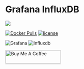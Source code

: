 # Grafana InfluxDB

![](https://www.influxdata.com/wp-content/uploads/grafana-dashboard-influxdb-1.png)

[![Docker Pulls](https://img.shields.io/docker/pulls/frepke/influxdb-grafana.svg)](https://hub.docker.com/repository/docker/frepke/influxdb-grafana)
[![license](https://img.shields.io/github/license/frepke/influxdb-grafana.svg)](https://hub.docker.com/repository/docker/frepke/influxdb-grafana)

![Grafana](https://img.shields.io/badge/Grafana-7.3.5-brightgreen)
![Influxdb](https://img.shields.io/badge/InfluxDB-1.8.3-brightgreen)

<a href="https://www.buymeacoffee.com/frepke" target="_blank"><img src="https://www.buymeacoffee.com/assets/img/custom_images/purple_img.png" alt="Buy Me A Coffee" style="height: 41px !important;width: 174px !important;box-shadow: 0px 3px 2px 0px rgba(190, 190, 190, 0.5) !important;-webkit-box-shadow: 0px 3px 2px 0px rgba(190, 190, 190, 0.5) !important;" ></a>
